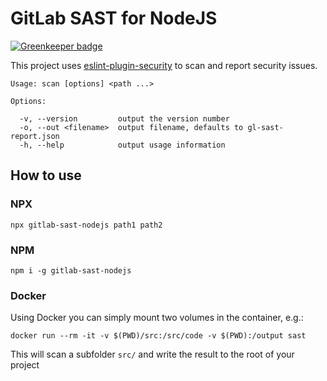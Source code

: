 # GitLab SAST for NodeJS

[![Greenkeeper badge](https://badges.greenkeeper.io/mgibeau/gitlab-sast-nodejs.svg)](https://greenkeeper.io/)

This project uses [eslint-plugin-security](https://github.com/nodesecurity/eslint-plugin-security) to scan and report
security issues.

```
Usage: scan [options] <path ...>

Options:

  -v, --version         output the version number
  -o, --out <filename>  output filename, defaults to gl-sast-report.json
  -h, --help            output usage information
```

## How to use

### NPX

```
npx gitlab-sast-nodejs path1 path2
```

### NPM

```
npm i -g gitlab-sast-nodejs
```

### Docker

Using Docker you can simply  mount two volumes in the container, e.g.:

```
docker run --rm -it -v $(PWD)/src:/src/code -v $(PWD):/output sast
```

This will scan a subfolder `src/` and write the result to the root of your project
